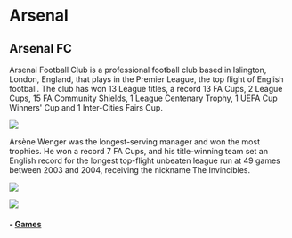 # Arsenal

## Arsenal FC

Arsenal Football Club is a professional football club based in Islington, London, England, that plays in the Premier League, the top flight of English football. The club has won 13 League titles, a record 13 FA Cups, 2 League Cups, 15 FA Community Shields, 1 League Centenary Trophy, 1 UEFA Cup Winners' Cup and 1 Inter-Cities Fairs Cup.

![](https://media.giphy.com/media/ORVArZlFq0DSyVJ6C8/giphy.gif)

Arsène Wenger was the longest-serving manager and won the most trophies. He won a record 7 FA Cups, and his title-winning team set an English record for the longest top-flight unbeaten league run at 49 games between 2003 and 2004, receiving the nickname The Invincibles.

![](https://media.giphy.com/media/Nem0Vlp8hqLhC/giphy.gif)

![](https://upload.wikimedia.org/wikipedia/commons/thumb/d/d1/Emirates_Stadium_-_East_stand_Club_Level.jpg/1024px-Emirates_Stadium_-_East_stand_Club_Level.jpg)

#### - [Games](games-2019-2020.md)

